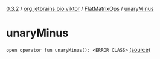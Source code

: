 [0.3.2](../../index.md) / [org.jetbrains.bio.viktor](../index.md) / [FlatMatrixOps](index.md) / [unaryMinus](.)

# unaryMinus

`open operator fun unaryMinus(): <ERROR CLASS>` [(source)](https://github.com/JetBrains-Research/viktor/blob/0.3.2/src/main/kotlin/org/jetbrains/bio/viktor/StridedMatrix.kt#L124)